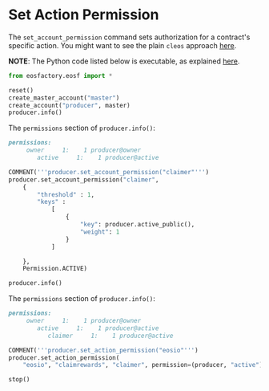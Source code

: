 # Set Action Permission

The `set_account_permission` command sets authorization for a contract's specific action. You might want to see the plain `cleos` approach [here](https://developers.eos.io/eosio-cleos/v1.2.0/reference#cleos-set-action-permission).

**NOTE**: The Python code listed below is executable, as explained [here](../README.html).

```python
from eosfactory.eosf import *
```

```python
reset()
create_master_account("master")
create_account("producer", master)
producer.info()
```

The `permissions` section of `producer.info()`:

```md
permissions:
     owner     1:    1 producer@owner
        active     1:    1 producer@active
```

```python
COMMENT('''producer.set_account_permission("claimer"''')
producer.set_account_permission("claimer",
    {
        "threshold" : 1, 
        "keys" : 
            [
                {
                    "key": producer.active_public(),
                    "weight": 1
                }
            ]

    },
    Permission.ACTIVE)

producer.info()
```

The `permissions` section of `producer.info()`:

```md
permissions:
     owner     1:    1 producer@owner
        active     1:    1 producer@active
           claimer     1:    1 producer@active
```

```python
COMMENT('''producer.set_action_permission("eosio"''')
producer.set_action_permission(
    "eosio", "claimrewards", "claimer", permission=(producer, "active"))
```

```python
stop()
```